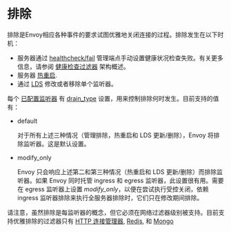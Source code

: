 # 排除

排除是Envoy相应各种事件的要求试图优雅地关闭连接的过程。排除发生在以下时机：

- 服务器通过 [healthcheck/fail](../../operations/admin.md#operations-admin-interface-healthcheck-fail) 管理端点手动设置健康状况检查失败。有关更多信息，请参阅 [健康检查过滤器](health_checking.md#arch-overview-health-checking-filter) 架构概述。
- 服务器 [热重启](hot_restart.md#arch-overview-hot-restart).
- 通过 [LDS](dynamic_configuration.md#arch-overview-dynamic-config-lds) 修改或者移除单个监听器。

每个 [已配置监听器](listeners.md#arch-overview-listeners) 有 [drain_type](../../api-v1/listeners/listeners.md#config-listeners-drain-type) 设置，用来控制排除何时发生。目前支持的值有：

- default

  对于所有上述三种情况（管理排除，热重启和 LDS 更新/删除），Envoy 将排除监听器。这是默认设置。

- modify_only

  Envoy 只会响应上述第二和第三种情况（热重启和 LDS 更新/删除）而排除监听器。如果 Envoy 同时托管 ingress 和 egress 监听器，此设置很有用。需要在 egress 监听器上设置 *modify_only*，以便在尝试执行受控关闭，依赖  ingress 监听器排除来执行全服务器排除时，它们只在修改期间排除。

请注意，虽然排除是每监听器的概念，但它必须在网络过滤器级别被支持。目前支持优雅排除的过滤器只有 [HTTP 连接管理器](../../configuration/http_conn_man/http_conn_man.md#config-http-conn-man), [Redis](../../configuration/network_filters/redis_proxy_filter.md#config-network-filters-redis-proxy), 和 [Mongo](../../configuration/network_filters/mongo_proxy_filter.md#config-network-filters-mongo-proxy)